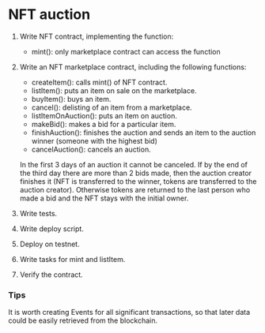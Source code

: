 # NFT auction

1. Write NFT contract, implementing the function:
    
    - mint(): only marketplace contract can access the function
    
2. Write an NFT marketplace contract, including the following functions:
    
    - createItem(): calls mint() of NFT contract.
    - listItem(): puts an item on sale on the marketplace.
    - buyItem(): buys an item.
    - cancel(): delisting of an item from a marketplace.
    - listItemOnAuction(): puts an item on auction.
    - makeBid(): makes a bid for a particular item.
    - finishAuction(): finishes the auction and sends an item to the auction winner (someone with the highest bid)
    - cancelAuction(): cancels an auction.
    
    In the first 3 days of an auction it cannot be canceled. If by the end of the third day there are more than 2 bids made, then the auction creator finishes it (NFT is transferred to the winner, tokens are transferred to the auction creator). Otherwise tokens are returned to the last person who made a bid and the NFT stays with the initial owner.
    
3. Write tests.
4. Write deploy script.
5. Deploy on testnet.
6. Write tasks for mint and listItem.
7. Verify the contract.

### Tips

It is worth creating Events for all significant transactions, so that later data could be easily retrieved from the blockchain.
